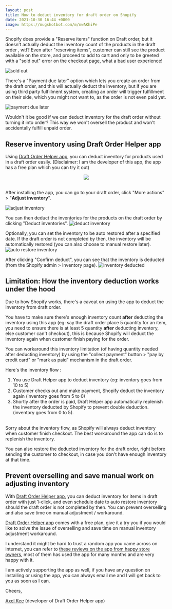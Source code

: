 ```yaml
---
layout: post
title: How to deduct inventory for draft order on Shopify
date: 2021-10-30 16:44 +0800
image: https://mugshotbot.com/m/nwAKhiPe
---
```


Shopify does provide a "Reserve items" function on Draft order, but it doesn't actually deduct the inventory count of the products in the draft order , wtf? Even after "reserving items", customer can still see the product available on the store, and proceed to add to cart and only to be greeted with a "sold out" error on the checkout page, what a bad user experience!

![sold out](https://img.yagisoftware.com/11-how-to-deduct-inventory-for-draft-order/out_of_stock.png)

There's a "Payment due later" option which lets you create an order from the draft order, and this will actually deduct the inventory, but if you are using third party fulfillment system, creating an order will trigger fulfillment on their side, which you might not want to, as the order is not even paid yet.

![payment due later](https://img.yagisoftware.com/11-how-to-deduct-inventory-for-draft-order/payment_due_later.png)


Wouldn't it be good if we can deduct inventory for the draft order without turning it into order? This way we won't oversell the product and won't accidentally fulfill unpaid order.

## Reserve inventory using Draft Order Helper app

Using [Draft Order Helper app](https://apps.shopify.com/draft-helper), you can deduct inventory for products used in a draft order easily. (Disclaimer: I am the developer of this app, the app has a free plan which you can try it out)

<div style="width: 100%; text-align: center;">
  <a href="https://apps.shopify.com/draft-helper" target="_blank"><img src="https://img.yagisoftware.com/Shopify-App-Store-Badge-Final-Black.png" style="max-width: 250px; border-radius: 0; box-shadow: none; border-width: 0;"></a>
</div>

<br>

After installing the app, you can go to your draft order, click "More actions" > "**Adjust inventory**".

![adjust inventory](https://yagisoftware.s3.amazonaws.com/11-how-to-deduct-inventory-for-draft-order/adjust_inventory.png)


You can then deduct the inventories for the products on the draft order by clicking "Deduct inventories".
![deduct inventory](https://img.yagisoftware.com/11-how-to-deduct-inventory-for-draft-order/deduct1.png)

Optionally, you can set the inventory to be auto restored after a specified date. If the draft order is not completed by then, the inventory will be automatically restored (you can also choose to manual restore later).
![auto restore inventory](https://img.yagisoftware.com/11-how-to-deduct-inventory-for-draft-order/deduct2.png)

After clicking "Confirm deduct", you can see that the inventory is deducted (from the Shopify admin > Inventory page).
![inventory deducted](https://img.yagisoftware.com/11-how-to-deduct-inventory-for-draft-order/deduct3.png)

## Limitation: How the inventory deduction works under the hood
Due to how Shopify works, there's a caveat on using the app to deduct the inventory from draft order.

You have to make sure there's enough inventory count **after** deducting the inventory using this app (eg: say the draft order place 5 quantity for an item, you need to ensure there is at least 5 quantity **after** deducting inventory, else customer can't checkout), this is because Shopify will deduct the inventory again when customer finish paying for the order.

You can workaround this inventory limitation (of having quantity needed after deducting inventory) by using the "collect payment" button > "pay by credit card" or "mark as paid" mechanism in the draft order.

Here's the inventory flow : 

1. You use Draft Helper app to deduct inventory (eg: inventory goes from 10 to 5)
2. Customer checks out and make payment, Shopify deduct the inventory again  (inventory goes from 5 to 0)
3. Shortly after the order is paid, Draft Helper app automatically replenish the inventory deducted by Shopify to prevent double deduction. (inventory goes from 0 to 5).

<br>
Sorry about the inventory flow, as Shopify will always deduct inventory when customer finish checkout. The best workaround the app can do is to replenish the inventory.


You can also restore the deducted inventory for the draft order, right before sending the customer to checkout, in case you don't have enough inventory at that time.


## Prevent overselling and save manual work on adjusting inventory

With [Draft Order Helper app](https://apps.shopify.com/draft-helper), you can deduct inventory for items in draft order with just 1-click, and even schedule date to auto restore inventory should the draft order is not completed by then. You can prevent overselling and also save time on manual adjustment / workaround.

[Draft Order Helper app](https://apps.shopify.com/draft-helper) comes with a free plan, give it a try you if you would like to solve the issue of overselling and save time on manual inventory adjustment workaround.

I understand it might be hard to trust a random app you came across on internet, you can refer to [these reviews on the app from happy store owners](https://apps.shopify.com/draft-helper/reviews), most of them has used the app for many months and are very happy with it.

I am actively supporting the app as well, if you have any question on installing or using the app, you can always email me and I will get back to you as soon as I can.

Cheers,

[Axel Kee](/about) (developer of Draft Order Helper app)


<script async data-uid="3f46096ca1" src="https://yagisoft.ck.page/3f46096ca1/index.js"></script>

